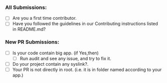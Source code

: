 ### All Submissions:

- [ ] Are you a first time contributor.
- [ ] Have you followed the guidelines in our Contributing instructions listed in README.md?

<!-- You can erase any parts of this template not applicable to your Pull Request. -->

### New PR Submissions:

 - [ ] Is your code contain big app. (if Yes,then)
   - [ ] Run audit and see any issue, and try to fix it.
 - [ ] Do your project contain any syslink?.
 - [ ] Your PR is not directly in root. (i.e. it is in folder named according to your app.)

<!-- Wait till PR is reviewed. If you can't wait mention @darkRaspberry . Repo maintainers are available in IST only. Don't panic-->
<!-- Your PR will be merged-->
